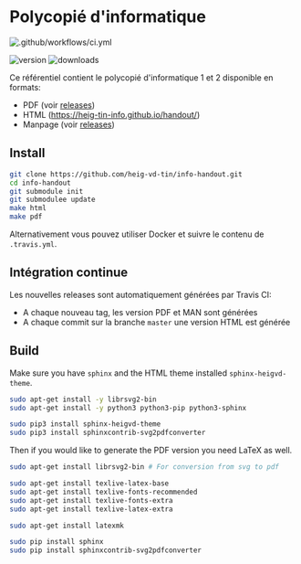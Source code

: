 # Polycopié d'informatique

![.github/workflows/ci.yml](https://github.com/heig-tin-info/handout/workflows/.github/workflows/ci.yml/badge.svg?branch=master)

![version](https://img.shields.io/github/v/release/heig-tin-info/handout)
![downloads](https://img.shields.io/github/downloads/heig-tin-info/handout/latest/total)

Ce référentiel contient le polycopié d'informatique 1 et 2 disponible en formats:

- PDF (voir [releases](https://github.com/heig-tin-info/info-handout/releases))
- HTML (https://heig-tin-info.github.io/handout/)
- Manpage (voir [releases](https://github.com/heig-tin-info/info-handout/releases))

## Install

```bash
git clone https://github.com/heig-vd-tin/info-handout.git
cd info-handout
git submodule init
git submodulee update
make html
make pdf
```

Alternativement vous pouvez utiliser Docker et suivre le contenu de `.travis.yml`.

## Intégration continue

Les nouvelles releases sont automatiquement générées par Travis CI:

- A chaque nouveau tag, les version PDF et MAN sont générées
- A chaque commit sur la branche `master` une version HTML est générée

## Build

Make sure you have `sphinx` and the HTML theme installed `sphinx-heigvd-theme`.

```bash
sudo apt-get install -y librsvg2-bin
sudo apt-get install -y python3 python3-pip python3-sphinx

sudo pip3 install sphinx-heigvd-theme
sudo pip3 install sphinxcontrib-svg2pdfconverter
```

Then if you would like to generate the PDF version you need LaTeX as well.

```bash
sudo apt-get install librsvg2-bin # For conversion from svg to pdf

sudo apt-get install texlive-latex-base
sudo apt-get install texlive-fonts-recommended
sudo apt-get install texlive-fonts-extra
sudo apt-get install texlive-latex-extra

sudo apt-get install latexmk

sudo pip install sphinx
sudo pip install sphinxcontrib-svg2pdfconverter
```
